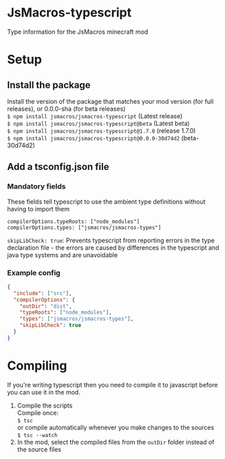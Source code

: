 # JsMacros-typescript
Type information for the JsMacros minecraft mod

# Setup
## Install the package
Install the version of the package that matches your mod version (for full releases), or 0.0.0-sha (for beta releases)  
`$ npm install jsmacros/jsmacros-typescript` (Latest release)  
`$ npm install jsmacros/jsmacros-typescript@beta` (Latest beta)  
`$ npm install jsmacros/jsmacros-typescript@1.7.0` (release 1.7.0)  
`$ npm install jsmacros/jsmacros-typescript@0.0.0-30d74d2` (beta-30d74d2)

## Add a tsconfig.json file
### Mandatory fields
These fields tell typescript to use the ambient type definitions without having to import them 

`compilerOptions.typeRoots: ["node_modules"]`  
`compilerOptions.types: ["jsmacros/jsmacros-types"]`

`skipLibCheck: true`: Prevents typescript from reporting errors in the type declaration file - the errors are caused by differences in the typescript and java type systems and are unavoidable

### Example config
```json
{
  "include": ["src"],
  "compilerOptions": {
    "outDir": "dist",
    "typeRoots": ["node_modules"],
    "types": ["jsmacros/jsmacros-types"],
    "skipLibCheck": true
  }
}
```

# Compiling
If you're writing typescript then you need to compile it to javascript before you can use it in the mod.

1. Compile the scripts  
Compile once:  
`$ tsc`  
or compile automatically whenever you make changes to the sources  
`$ tsc --watch`
2. In the mod, select the compiled files from the `outDir` folder instead of the source files
